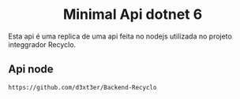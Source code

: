 # <center> Minimal Api dotnet 6

 Esta api é uma replica de uma api feita no nodejs utilizada no projeto integgrador Recyclo.

## Api node
    https://github.com/d3xt3er/Backend-Recyclo